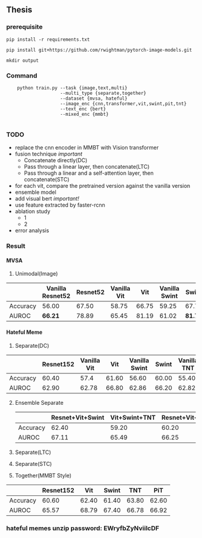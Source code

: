 ## Thesis

### prerequisite
`pip install -r requirements.txt`

`pip install git+https://github.com/rwightman/pytorch-image-models.git`

`mkdir output`

### Command
~~~shell script
    python train.py --task {image,text,multi}
                    --multi_type {separate,together}   
                    --dataset {mvsa, hateful}
                    --image_enc {cnn,transformer,vit,swint,pit,tnt}
                    --text_enc {bert}
                    --mixed_enc {mmbt}
                    
~~~

### TODO
- replace the cnn encoder in MMBT with Vision transformer
- fusion technique *important*
  - Concatenate directly(DC)
  - Pass through a linear layer, then concatenate(LTC)
  - Pass through a linear and a self-attention layer, then concatenate(STC)
- for each vit, compare the pretrained version against the vanilla version
- ensemble model
- add visual bert *important!*
- use feature extracted by faster-rcnn
- ablation study
  - 1
  - 2
- error analysis

### Result

#### MVSA

1. Unimodal(Image)

|          | Vanilla Resnet52 | Resnet52 | Vanilla Vit | Vit   | Vanilla Swint | Swint     | Vanilla TNT | TNT   | Vanilla PiT | PiT   |
| -------- | ---------------- | -------- | ----------- | ----- | ------------- | --------- | ----------- | ----- | ----------- | ----- |
| Accuracy | 56.00            | 67.50    | 58.75       | 66.75 | 59.25         | 67.75     | 58.75       | 66.75 | 58.50       | 66.00 |
| AUROC    | **66.21**        | 78.89    | 65.45       | 81.19 | 61.02         | **81.79** | 64.61       | 78.94 | 62.85       | 80.42 |

#### Hateful Meme

1. Separate(DC)

|          | Resnet152 | Vanilla Vit | Vit   | Vanilla Swint | Swint | Vanilla TNT | TNT   | Vanilla PiT | PiT   |
| -------- | --------- | ----------- | ----- | ------------- | ----- | ----------- | ----- | ----------- | ----- |
| Accuracy | 60.40     | 57.4        | 61.60 | 56.60         | 60.00 | 55.40       | 59.40 | 58.00       | 60.60 |
| AUROC    | 62.90     | 62.78       | 66.80 | 62.86         | 66.20 | 62.82       | 65.37 | 63.28       | 65.66 |

2. Ensemble Separate

   |          | Resnet+Vit+Swint | Vit+Swint+TNT | Resnet+Vit+Swint+Tnt+Pit |
   | -------- | ---------------- | ------------- | ------------------------ |
   | Accuracy | 62.40            | 59.20         | 60.20                    |
   | AUROC    | 67.11            | 65.49         | 66.25                    |

    

3. Separate(LTC)

4. Separate(STC)

5. Together(MMBT Style)

|          | Resnet152 | Vit   | Swint | TNT   | PiT   |
| -------- | --------- | ----- | ----- | ----- | ----- |
| Accuracy | 60.60     | 62.40 | 61.40 | 63.80 | 62.60 |
| AUROC    | 65.57     | 68.79 | 67.40 | 66.78 | 66.92 |

### hateful memes unzip password: EWryfbZyNviilcDF

